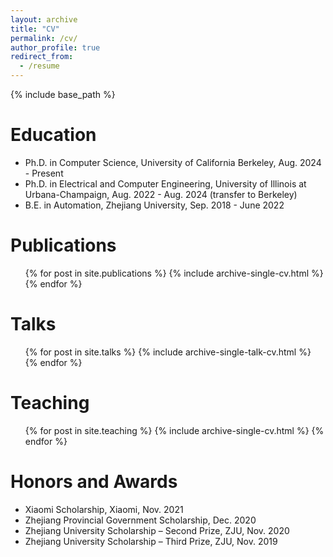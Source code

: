 ```yaml
---
layout: archive
title: "CV"
permalink: /cv/
author_profile: true
redirect_from:
  - /resume
---
```


{% include base_path %}

Education
======
* Ph.D. in Computer Science, University of California Berkeley, Aug. 2024 - Present
* Ph.D. in Electrical and Computer Engineering, University of Illinois at Urbana-Champaign, Aug. 2022 - Aug. 2024 (transfer to Berkeley)
* B.E. in Automation, Zhejiang University, Sep. 2018 - June 2022

<!-- Work experience
======
* July 2021-Oct. 2021: Research Assistant
  * MIT CSAIL
  * High bandwidth cache-based covert channel
  * Supervisor: [Professor Mengjia Yan](https://people.csail.mit.edu/mengjia/) -->

<!-- Skills
======
* Computer Languages
  * C
  * Python
  * Rust
  * VHDL/Verilog
  * etc.
* Tools
  * OrCAD
  * Simulink
  * Quartus
  * etc. -->

Publications
======
  <ul>{% for post in site.publications %}
    {% include archive-single-cv.html %}
  {% endfor %}</ul>
  
Talks
======
  <ul>{% for post in site.talks %}
    {% include archive-single-talk-cv.html %}
  {% endfor %}</ul>
  
Teaching
======
  <ul>{% for post in site.teaching %}
    {% include archive-single-cv.html %}
  {% endfor %}</ul>

Honors and Awards
======
* Xiaomi Scholarship, Xiaomi, Nov. 2021
* Zhejiang Provincial Government Scholarship, Dec. 2020
* Zhejiang University Scholarship – Second Prize, ZJU, Nov. 2020
* Zhejiang University Scholarship – Third Prize, ZJU, Nov. 2019
